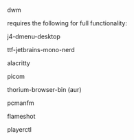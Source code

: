 dwm

requires the following for full functionality:

j4-dmenu-desktop

ttf-jetbrains-mono-nerd

alacritty

picom

thorium-browser-bin (aur)

pcmanfm

flameshot

playerctl
